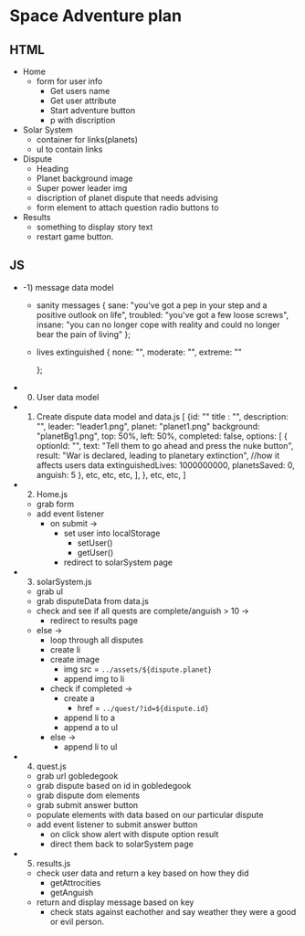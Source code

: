 # Space Adventure plan

## HTML 
- Home 
    - form for user info
        - Get users name
        - Get user attribute
        - Start adventure button
        - p with discription
- Solar System
    - container for links(planets)
    - ul to contain links
- Dispute
    - Heading
    - Planet background image   
    - Super power leader img
    - discription of planet dispute that needs advising
    - form element to attach question radio buttons to
- Results
    - something to display story text
    - restart game button.

## JS

- -1) message data model
    - sanity messages
        {
            sane: "you've got a pep in your step and a positive outlook on life",
            troubled: "you've got a few loose screws",
            insane: "you can no longer cope with reality and could no longer bear the pain of living"
        };

    - lives extinguished 
        {
            none: "",
            moderate: "",
            extreme: ""

        };

- 0) User data model
    
- 1) Create dispute data model and data.js
[
   {id: ""
    title : "",
    description: "",
    leader: "leader1.png",
    planet: "planet1.png"
    background: "planetBg1.png",
    top: 50%,
    left: 50%,
    completed: false,
    options: [
        {   
            optionId: "",
            text: "Tell them to go ahead and press the nuke button",
            result: "War is declared, leading to planetary extinction",
            //how it affects users data
            extinguishedLives: 1000000000,
            planetsSaved: 0,
            anguish: 5
        },
        etc,
        etc,
        etc,
    ],
   },
   etc,
   etc,
]

- 2) Home.js
    - grab form
    - add event listener
        - on submit ->
            - set user into localStorage
                - setUser()
                - getUser()
             - redirect to solarSystem page

- 3) solarSystem.js
    - grab ul
    - grab disputeData from data.js
    - check and see if all quests are complete/anguish > 10 ->
        - redirect to results page
    - else ->
        - loop through all disputes
        - create li
        - create image
            - img src = `../assets/${dispute.planet}`
            - append img to li
        - check if completed ->
            - create a
                - href = `../quest/?id=${dispute.id}`
            - append li to a
            - append a to ul
        - else ->
            - append li to ul

- 4) quest.js
    - grab url gobledegook
    - grab dispute based on id in gobledegook
    - grab dispute dom elements
    - grab submit answer button
    - populate elements with data based on our particular dispute
    - add event listener to submit answer button
        - on click show alert with dispute option result
        - direct them back to solarSystem page

- 5) results.js
    - check user data and return a key based on how they did
        - getAttrocities
        - getAnguish
    - return and display message based on key
        - check stats against eachother and say weather they were a good or evil person.


